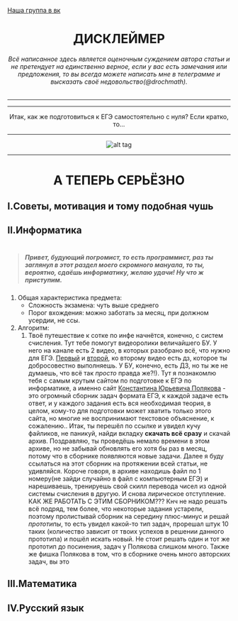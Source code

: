 [Наша группа в вк](https://vk.com/clubmaslov)
<h1 align='center'> ДИСКЛЕЙМЕР </h1>

<h6 align='center'>Всё написанное здесь является оценочным суждением автора статьи и не претендует на единственно верное, если у вас есть замечания или предложения, то вы всегда можете написать мне в телеграмме и высказать своё недовольство(@drochmath).</h6>

---
---
    
<div align='center'>
    Итак, как же подготовиться к ЕГЭ самостоятельно c нуля? Если кратко, то...

   ---
  
   ![alt tag](https://i.ibb.co/vsGPJg0/BV.jpg "Описание будет тут")
</div>

---

<h1 align='center'>А ТЕПЕРЬ СЕРЬЁЗНО</h1>

## I.Советы, мотивация и тому подобная чушь

    

## II.Информатика

>  # <h5 bgcolor="#c0c0c0">Привет, будующий погромист, то есть программист, раз ты заглянул в этот раздел моего скромного мануала, то ты, вероятно, сдаёшь информатику, желаю удачи! Ну что ж приступим.</h5>
1. Общая характеристика предмета:
   + Сложность экзамена: чуть выше среднего
   + Порог вхождения: можно заботать за месяц, при должном усердии, не ссы.
2. Алгоритм:
   1. Твоё путешествие к сотке по инфе начнётся, конечно, с систем счисления. Тут тебе помогут видеоролики величайшего БУ. У него на канале есть 2 видео, в которых разобрано всё, что нужно для ЕГЭ. [Первый](https://www.youtube.com/watch?v=npB8lF-V4mc&list=PLgvtHXe0kJXaNH57H5yolkewq-p5hfpDR&index=1) и [второй](https://www.youtube.com/watch?v=1DUKc-PoqEk&list=PLgvtHXe0kJXaNH57H5yolkewq-p5hfpDR&index=2), ко второму видео есть дз, которое ты добросовестно выполняешь. У БУ, конечно, есть ДЗ, но ты же не думаешь, что всё так *просто* правда же?!). Тут я познакомлю тебя с самым крутым сайтом по подготовке к ЕГЭ по информатике, а именно сайт [Константина Юрьевича Полякова](http://kpolyakov.spb.ru/school/ege.htm) - это огромный сборник задач формата ЕГЭ, к каждой задаче есть ответ, и у каждого задания есть вся необходимая теория, в целом, кому-то для подготовки может хватить только этого сайта, но многие не воспринимают текстовое объяснение, к сожалению.. Итак, ты перешёл по ссылке и увидел кучу файликов, не паникуй, найди вкладку **скачать всё сразу** и скачай архив. Поздравляю, ты проведёшь немало времени в этом архиве, но не забывай обновлять его хотя бы раз в месяц, потому что в сборнике появляются новые задачи. Далее я буду ссылаться на этот сборник на протяжении всей статьи, не удивляйся. Короче говоря, в архиве находишь файл по 1 номеру(не зайди случайно в файл с компьютерным ЕГЭ) и нарешиваешь, тренируешь свой скилл перевода чисел из одной системы счисления в другую. И снова лирическое отступление. КАК ЖЕ РАБОТАТЬ С ЭТИМ СБОРНИКОМ??? Кнч не надо решать всё подряд, тем более, что некоторые задания устарели, поэтому пролистывай сборник на середину плюс-минус и решай *прототипы*, то есть увидел какой-то тип задач, прорешал штук 10 таких (количество зависит от твоих успехов в решении данного прототипа) и пошёл искать новый. Не стоит решать один и тот же прототип до посинения, задач у Полякова слишком много. Также же фишка Полякова в том, что в сборнике очень много авторских задач, вы это
   

## III.Математика

    

## IV.Русский язык
